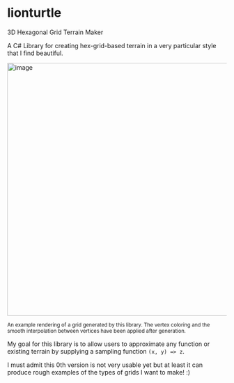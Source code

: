 # lionturtle
3D Hexagonal Grid Terrain Maker

A C# Library for creating hex-grid-based terrain in a very particular style that I find beautiful.

<img width="580" alt="image" src="https://github.com/pmuren/lionturtle/assets/4354850/659727b1-b858-4076-9bd0-c7027dae4393">

<sup> An example rendering of a grid generated by this library. The vertex coloring and the smooth interpolation between vertices have been applied after generation. </sup>

My goal for this library is to allow users to approximate any function or existing terrain by supplying a sampling function
`(x, y) => z`.

I must admit this 0th version is not very usable yet but at least it can produce rough examples of the types of grids I want to make! :)
